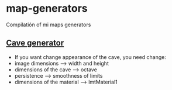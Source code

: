 # map-generators
Compilatión of mi maps generators

[Cave generator](cave-generator)
--------------

- If you want change appearance of the cave, you need change: 
- image dimensions --> width and height
- dimensions of the cave --> octave
- persistence --> smoothness of limits
- dimensions of the material --> lmtMaterial1
